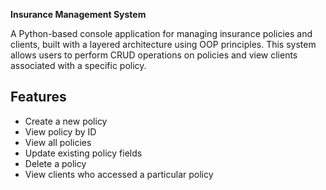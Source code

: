 **Insurance Management System**

A Python-based console application for managing insurance policies and clients, built with a layered architecture using OOP principles. This system allows users to perform CRUD operations on policies and view clients associated with a specific policy.

## Features

- Create a new policy
- View policy by ID
- View all policies
- Update existing policy fields 
- Delete a policy
- View clients who accessed a particular policy
  

